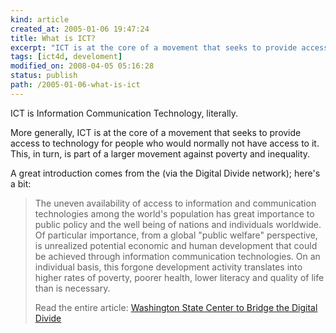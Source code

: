 ```yaml
--- 
kind: article
created_at: 2005-01-06 19:47:24
title: What is ICT?
excerpt: "ICT is at the core of a movement that seeks to provide access to technology for people who would normally not have access to it"
tags: [ict4d, develoment]
modified_on: 2008-04-05 05:16:28
status: publish 
path: /2005-01-06-what-is-ict
---
```


ICT is Information Communication Technology, literally. 

More generally, ICT is at the core of a movement that seeks to provide access to technology for people who would normally not have access to it. This, in turn, is part of a larger movement against poverty and inequality. 

A great introduction comes from the (via the Digital Divide network); here's a bit:

<blockquote class="large">

The uneven availability of access to information and communication technologies among the world's population has great importance to public policy and the well being of nations and individuals worldwide. Of particular importance, from a global "public welfare" perspective, is unrealized potential economic and human development that could be achieved through information communication technologies. On an individual basis, this forgone development activity translates into higher rates of poverty, poorer health, lower literacy and quality of life than is necessary.

Read the entire article: <a href="http://www.digitaldivide.net/articles/view.php?ArticleID=186">Washington State Center to Bridge the Digital Divide</a>
</blockquote>
